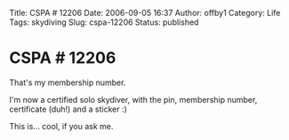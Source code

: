 Title: CSPA # 12206
Date: 2006-09-05 16:37
Author: offby1
Category: Life
Tags: skydiving
Slug: cspa-12206
Status: published

# CSPA # 12206

That's my membership number.

I'm now a certified solo skydiver, with the pin, membership number,
certificate (duh!) and a sticker :)

This is... cool, if you ask me.